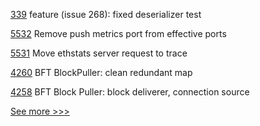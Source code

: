 
[339](https://github.com/hyperledger/iroha-java/pull/339) feature (issue 268): fixed deserializer test

[5532](https://github.com/hyperledger/besu/pull/5532) Remove push metrics port from effective ports

[5531](https://github.com/hyperledger/besu/pull/5531) Move ethstats server request to trace

[4260](https://github.com/hyperledger/fabric/pull/4260) BFT BlockPuller: clean redundant map

[4258](https://github.com/hyperledger/fabric/pull/4258) BFT Block Puller: block deliverer, connection source


[See more >>>](https://start-here.hyperledger.org/pull-requests)
